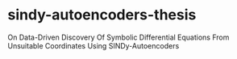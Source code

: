 # sindy-autoencoders-thesis
On Data-Driven Discovery Of Symbolic Differential Equations From Unsuitable Coordinates Using SINDy-Autoencoders
